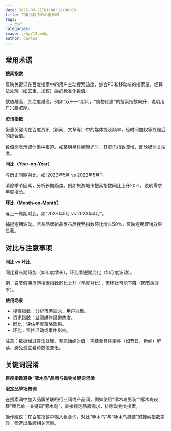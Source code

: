 ```yaml
---
date: 2025-03-21T01:08:12+08:00
title: 百度指数中的术语解释
tags:
  - 分析
categories: 
image: ./bg/12.webp
author: carlos
---
```


## 常用术语

**搜索指数**

反映关键词在百度搜索中的用户主动搜索热度，综合PC和移动端的搜索量，经算法处理（如去重、加权）后的标准化数值。

数值越高，关注度越高。例如“双十一”期间，“购物优惠”的搜索指数飙升，说明用户兴趣浓厚。

**资讯指数**

衡量关键词在百度资讯（新闻、文章等）中的媒体提及频率，经时间加权等处理后的综合值。

数值高表示媒体集中报道。如某明星绯闻曝光时，其资讯指数骤增，反映媒体关注度。

**同比（Year-on-Year）**

与历史同期对比，如“2023年5月 vs 2022年5月”。

消除季节因素，分析长期趋势。例如旅游城市搜索指数同比上升20%，说明需求年度增长。

**环比（Month-on-Month）**

与上一周期对比，如“2023年5月 vs 2023年4月”。

捕捉短期波动。若某品牌新品发布后搜索指数环比增长50%，反映短期营销效果显著。

## 对比与注意事项

**同比 vs 环比**‌

同比看长期趋势（如年度增长），环比看短期变化（如月度波动）。

例：春节假期旅游搜索指数同比上升（年度对比），但环比可能下降（因节后淡季）。

**使用场景**

- 搜索指数‌：分析市场需求、用户兴趣。
- 资讯指数‌：监测媒体报道热度。
- 同比‌：评估年度策略效果。
- 环比‌：监控活动或事件影响。

注意‌：数据经过算法处理，非原始绝对值；需结合具体事件（如节日、新闻）解读，避免孤立看待数值变化。

## 关键词混淆

**百度指数避免“啄木鸟”品牌与动物关键词混淆**

‌**限定品牌场景词**

在搜索词中加入品牌关联的行业词或产品词，例如使用“啄木鸟男装”“啄木鸟皮鞋”替代单一关键词“啄木鸟”，直接锁定品牌需求，排除动物类搜索‌。

操作建议‌：在百度指数中输入组合词，对比“啄木鸟”与“啄木鸟男装”的搜索指数差异，筛选出品牌相关流量。

